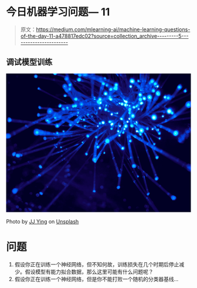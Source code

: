 # 今日机器学习问题— 11

> 原文：<https://medium.com/mlearning-ai/machine-learning-questions-of-the-day-11-a478817edc02?source=collection_archive---------5----------------------->

## 调试模型训练

![](img/4a7e05feb1c381d3819868cccb4027d9.png)

Photo by [JJ Ying](https://unsplash.com/@jjying?utm_source=medium&utm_medium=referral) on [Unsplash](https://unsplash.com?utm_source=medium&utm_medium=referral)

# 问题

1.  假设你正在训练一个神经网络，但不知何故，训练损失在几个时期后停止减少。假设模型有能力拟合数据，那么这里可能有什么问题呢？
2.  假设你正在训练一个神经网络，但是你不能打败一个随机的分类器基线…